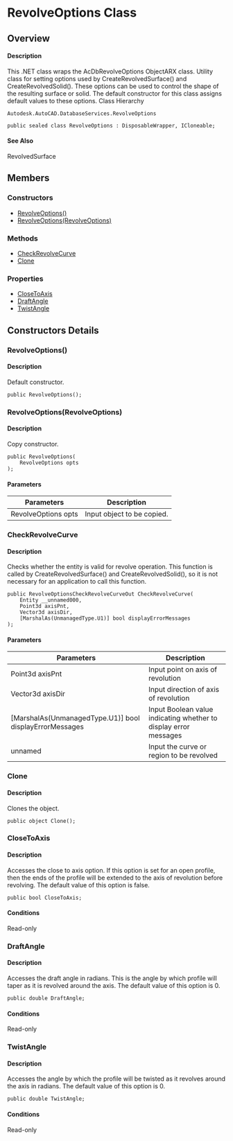 # RevolveOptions Class

## Overview

#### Description
This .NET class wraps the AcDbRevolveOptions ObjectARX class. 
Utility class for setting options used by CreateRevolvedSurface() and CreateRevolvedSolid(). These options can be used to control the shape of the resulting surface or solid. The default constructor for this class assigns default values to these options.
Class Hierarchy
```text
Autodesk.AutoCAD.DatabaseServices.RevolveOptions
```

```text
public sealed class RevolveOptions : DisposableWrapper, ICloneable;
```

#### See Also
RevolvedSurface

## Members

### Constructors

- [RevolveOptions()](#revolveoptions())
- [RevolveOptions(RevolveOptions)](#revolveoptions(revolveoptions))

### Methods

- [CheckRevolveCurve](#checkrevolvecurve)
- [Clone](#clone)

### Properties

- [CloseToAxis](#closetoaxis)
- [DraftAngle](#draftangle)
- [TwistAngle](#twistangle)


## Constructors Details

### RevolveOptions()

#### Description
Default constructor.
```text
public RevolveOptions();
```

### RevolveOptions(RevolveOptions)

#### Description
Copy constructor.
```text
public RevolveOptions(
    RevolveOptions opts
);
```

#### Parameters
| Parameters | Description |
| --- | --- |
| RevolveOptions opts | Input object to be copied. |

### CheckRevolveCurve

#### Description
Checks whether the entity is valid for revolve operation. This function is called by CreateRevolvedSurface() and CreateRevolvedSolid(), so it is not necessary for an application to call this function.
```text
public RevolveOptionsCheckRevolveCurveOut CheckRevolveCurve(
    Entity __unnamed000, 
    Point3d axisPnt, 
    Vector3d axisDir, 
    [MarshalAs(UnmanagedType.U1)] bool displayErrorMessages
);
```

#### Parameters
| Parameters | Description |
| --- | --- |
| Point3d axisPnt | Input point on axis of revolution |
| Vector3d axisDir | Input direction of axis of revolution |
| [MarshalAs(UnmanagedType.U1)] bool displayErrorMessages | Input Boolean value indicating whether to display error messages |
| unnamed | Input the curve or region to be revolved |

### Clone

#### Description
Clones the object.
```text
public object Clone();
```

### CloseToAxis

#### Description
Accesses the close to axis option. If this option is set for an open profile, then the ends of the profile will be extended to the axis of revolution before revolving. The default value of this option is false.
```text
public bool CloseToAxis;
```

#### Conditions
Read-only
### DraftAngle

#### Description
Accesses the draft angle in radians. 
This is the angle by which profile will taper as it is revolved around the axis. The default value of this option is 0.
```text
public double DraftAngle;
```

#### Conditions
Read-only
### TwistAngle

#### Description
Accesses the angle by which the profile will be twisted as it revolves around the axis in radians. The default value of this option is 0.
```text
public double TwistAngle;
```

#### Conditions
Read-only